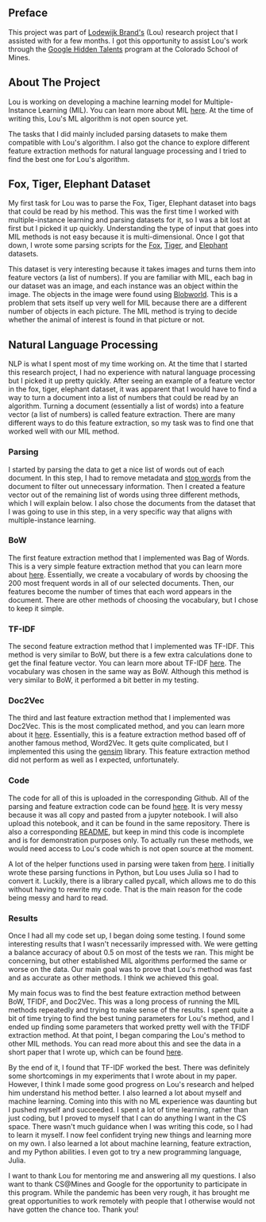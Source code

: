 ## Preface
This project was part of [Lodewijk Brand's](http://minds.mines.edu/people/lou/) (Lou) research project that I assisted with for a few months. I got this opportunity to assist Lou's work through the [Google Hidden Talents](https://cs.mines.edu/hiddentalents/) program at the Colorado School of Mines.

## About The Project
Lou is working on developing a machine learning model for Multiple-Instance Learning (MIL). You can learn more about MIL [here](https://en.wikipedia.org/wiki/Multiple_instance_learning). At the time of writing this, Lou's ML algorithm is not open source yet.

The tasks that I did mainly included parsing datasets to make them compatible with Lou's algorithm. I also got the chance to explore different feature extraction methods for natural language processing and I tried to find the best one for Lou's algorithm.

## Fox, Tiger, Elephant Dataset
My first task for Lou was to parse the Fox, Tiger, Elephant dataset into bags that could be read by his method. This was the first time I worked with multiple-instance learning and parsing datasets for it, so I was a bit lost at first but I picked it up quickly. Understanding the type of input that goes into MIL methods is not easy because it is multi-dimensional. Once I got that down, I wrote some parsing scripts for the [Fox](https://github.com/ayelrod/nlp-mil/blob/gh-pages/Fox%20Dataset.ipynb), [Tiger](https://github.com/ayelrod/nlp-mil/blob/gh-pages/Tiger%20Dataset.ipynb), and [Elephant](https://github.com/ayelrod/nlp-mil/blob/gh-pages/Elephant%20Dataset.ipynb) datasets.

This dataset is very interesting because it takes images and turns them into feature vectors (a list of numbers). If you are familiar with MIL, each bag in our dataset was an image, and each instance was an object within the image. The objects in the image were found using [Blobworld](https://www2.eecs.berkeley.edu/Pubs/TechRpts/1999/5567.html). This is a problem that sets itself up very well for MIL because there are a different number of objects in each picture. The MIL method is trying to decide whether the animal of interest is found in that picture or not.

## Natural Language Processing
NLP is what I spent most of my time working on. At the time that I started this research project, I had no experience with natural language processing but I picked it up pretty quickly. After seeing an example of a feature vector in the fox, tiger, elephant dataset, it was apparent that I would have to find a way to turn a document into a list of numbers that could be read by an algorithm. Turning a document (essentially a list of words) into a feature vector (a list of numbers) is called feature extraction. There are many different ways to do this feature extraction, so my task was to find one that worked well with our MIL method.

### Parsing
I started by parsing the data to get a nice list of words out of each document. In this step, I had to remove metadata and [stop words](https://en.wikipedia.org/wiki/Stop_word) from the document to filter out unnecessary information. Then I created a feature vector out of the remaining list of words using three different methods, which I will explain below. I also chose the documents from the dataset that I was going to use in this step, in a very specific way that aligns with multiple-instance learning. 

### BoW
The first feature extraction method that I implemented was Bag of Words. This is a very simple feature extraction method that you can learn more about [here](https://en.wikipedia.org/wiki/Bag-of-words_model). Essentially, we create a vocabulary of words by choosing the 200 most frequent words in all of our selected documents. Then, our features become the number of times that each word appears in the document. There are other methods of choosing the vocabulary, but I chose to keep it simple.

### TF-IDF
The second feature extraction method that I implemented was TF-IDF. This method is very similar to BoW, but there is a few extra calculations done to get the final feature vector. You can learn more about TF-IDF [here](https://en.wikipedia.org/wiki/Tf%E2%80%93idf). The vocabulary was chosen in the same way as BoW. Although this method is very similar to BoW, it performed a bit better in my testing. 

### Doc2Vec
The third and last feature extraction method that I implemented was Doc2Vec. This is the most complicated method, and you can learn more about it [here](https://medium.com/wisio/a-gentle-introduction-to-doc2vec-db3e8c0cce5e). Essentially, this is a feature extraction method based off of another famous method, Word2Vec. It gets quite complicated, but I implemented this using the [gensim](https://radimrehurek.com/gensim/models/doc2vec.html) library. This feature extraction method did not perform as well as I expected, unfortunately. 

### Code
The code for all of this is uploaded in the corresponding Github. All of the parsing and feature extraction code can be found [here](https://github.com/ayelrod/nlp-mil/blob/gh-pages/20news_test.jl). It is very messy because it was all copy and pasted from a jupyter notebook. I will also upload this notebook, and it can be found in the same repository. There is also a corresponding [README](https://github.com/ayelrod/nlp-mil/blob/gh-pages/20NewsREADME.md), but keep in mind this code is incomplete and is for demonstration purposes only. To actually run these methods, we would need access to Lou's code which is not open source at the moment. 

A lot of the helper functions used in parsing were taken from [here](https://github.com/gokriznastic/20-newsgroups_text-classification/blob/master/Multinomial%20Naive%20Bayes-%20BOW%20with%20TF.ipynb). I initially wrote these parsing functions in Python, but Lou uses Julia so I had to convert it. Luckily, there is a library called pycall, which allows me to do this without having to rewrite my code. That is the main reason for the code being messy and hard to read.

### Results
Once I had all my code set up, I began doing some testing. I found some interesting results that I wasn't necessarily impressed with. We were getting a balance accuracy of about 0.5 on most of the tests we ran. This might be concerning, but other established MIL algorithms performed the same or worse on the data. Our main goal was to prove that Lou's method was fast and as accurate as other methods. I think we achieved this goal.

My main focus was to find the best feature extraction method between BoW, TFIDF, and Doc2Vec. This was a long process of running the MIL methods repeatedly and trying to make sense of the results. I spent quite a bit of time trying to find the best tuning parameters for Lou's method, and I ended up finding some parameters that worked pretty well with the TFIDF extraction method. At that point, I began comparing the Lou's method to other MIL methods. You can read more about this and see the data in a short paper that I wrote up, which can be found [here](https://github.com/ayelrod/nlp-mil/blob/gh-pages/NLP_section.pdf). 

By the end of it, I found that TF-IDF worked the best. There was definitely some shortcomings in my experiments that I wrote about in my paper. However, I think I made some good progress on Lou's research and helped him understand his method better. I also learned a lot about myself and machine learning. Coming into this with no ML experience was daunting but I pushed myself and succeeded. I spent a lot of time learning, rather than just coding, but I proved to myself that I can do anything I want in the CS space. There wasn't much guidance when I was writing this code, so I had to learn it myself. I now feel confident trying new things and learning more on my own. I also learned a lot about machine learning, feature extraction, and my Python abilities. I even got to try a new programming language, Julia.

I want to thank Lou for mentoring me and answering all my questions. I also want to thank CS@Mines and Google for the opportunity to participate in this program. While the pandemic has been very rough, it has brought me great opportunities to work remotely with people that I otherwise would not have gotten the chance too. Thank you!
